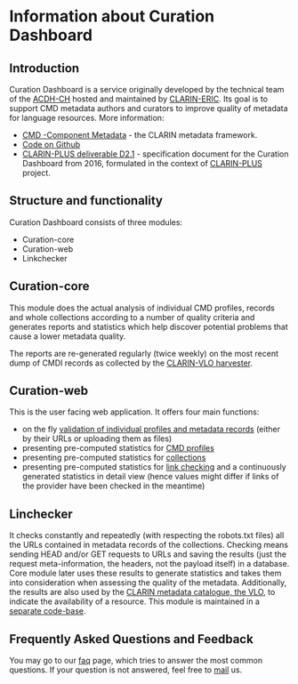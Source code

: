# Information about Curation Dashboard
## Introduction
Curation Dashboard is a service originally developed by the technical team of the [ACDH-CH](https://www.oeaw.ac.at/acdh) hosted and maintained by 
[CLARIN-ERIC](https://www.clarin.eu/). Its goal is to support CMD metadata authors and curators to improve quality of metadata for language resources. More information: 

* [CMD -Component Metadata](https://www.clarin.eu/content/component-metadata) - the CLARIN metadata framework. 
* [Code on Github](https://github.com/clarin-eric/curation-dashboard)
* [CLARIN-PLUS deliverable D2.1](https://office.clarin.eu/v/CE-2016-0742-CLARINPLUS-D2_1.pdf) - specification document for the Curation Dashboard from 2016, formulated in the context of [CLARIN-PLUS](https://www.clarin.eu/content/factsheet-clarin-plus) project. 

## Structure and functionality
Curation Dashboard consists of three modules:
* Curation-core
* Curation-web
* Linkchecker

## Curation-core
 This module does the actual analysis of individual CMD profiles, records and whole collections according to a number of quality criteria and generates reports and statistics which help discover potential problems that cause a lower metadata quality.

The reports are re-generated regularly (twice weekly) on the most recent dump of CMDI records as collected by the [CLARIN-VLO harvester](https://vlo.clarin.eu/oai-harvest-viewer/).

## Curation-web
This is the user facing web application. It offers four main functions: 
* on the fly [validation of individual profiles and metadata records](https://curation.clarin.eu/) (either by their URLs or uploading them as files)
* presenting pre-computed statistics for [CMD profiles](https://curation.clarin.eu/profile/table)
* presenting pre-computed statistics for [collections](https://curation.clarin.eu/collection/table)
* presenting pre-computed statistics for [link checking](https://curation.clarin.eu/statistics) and a continuously generated statistics in detail view
(hence values might differ if links of the provider have been checked in the meantime)

## Linchecker
It checks constantly and repeatedly (with respecting the robots.txt files) all the URLs contained in metadata records of the collections. Checking means sending HEAD and/or GET requests to URLs and saving the results (just the request meta-information, the headers, not the payload itself) in a database. Core module later uses these results to generate statistics and takes them into consideration when assessing the quality of the metadata. Additionally, the results are also used by the [CLARIN metadata catalogue, the VLO](https://vlo.clarin.eu/), to indicate the availability of a resource. 
This module is maintained in a [separate code-base](https://github.com/clarin-eric/linkchecker).

## Frequently Asked Questions and Feedback
You may go to our [faq](/faq) page, which tries to answer the most common questions. If your question is not answered, feel free to [mail](mailto:curation@clarin.eu) us. 